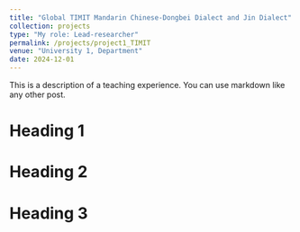 ```yaml
---
title: "Global TIMIT Mandarin Chinese-Dongbei Dialect and Jin Dialect"
collection: projects
type: "My role: Lead-researcher"
permalink: /projects/project1_TIMIT
venue: "University 1, Department"
date: 2024-12-01
---
```


This is a description of a teaching experience. You can use markdown like any other post.

Heading 1
======

Heading 2
======

Heading 3
======
